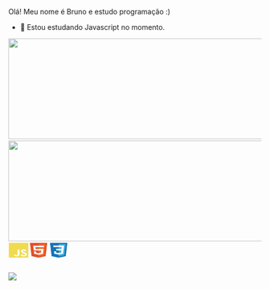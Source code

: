 Olá! Meu nome é Bruno e estudo programação :)

- 🌱 Estou estudando Javascript no momento.

<div align="center">
  <a href="https://github.com/Bruno-Messias-B-S">
  <img height="200px" width="800px" src="https://github-readme-stats.vercel.app/api?username=Bruno-Messias-B-S&show_icons=true&theme=dracula&include_all_commits=true&count_private=true"/>
  <img height="200px" width="800px" src="https://github-readme-stats.vercel.app/api/top-langs/?username=Bruno-Messias-B-S&layout=compact&langs_count=7&theme=dracula"/>
</div>
  
<div style="display: flex"><br>
  <img align="center" alt="Rafa-Js" height="30" width="40" src="https://raw.githubusercontent.com/devicons/devicon/master/icons/javascript/javascript-plain.svg">
  <img align="center" alt="Rafa-HTML" height="30" width="40" src="https://raw.githubusercontent.com/devicons/devicon/master/icons/html5/html5-original.svg">
  <img align="center" alt="Rafa-CSS" height="30" width="40" src="https://raw.githubusercontent.com/devicons/devicon/master/icons/css3/css3-original.svg">
</div>
  
  ##
  
<div> 
  <a href = "mailto:bs.bruno.messsias@gmail.com"><img src="https://img.shields.io/badge/-Gmail-%23333?style=for-the-badge&logo=gmail&logoColor=white" target="_blank"></a>
 
</div>
